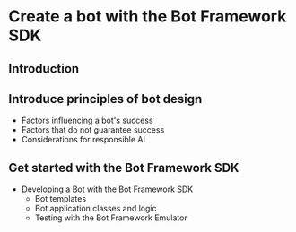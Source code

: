 # Create a bot with the Bot Framework SDK
## Introduction
## Introduce principles of bot design
  - Factors influencing a bot's success
  - Factors that do not guarantee success
  - Considerations for responsible AI
## Get started with the Bot Framework SDK
  - Developing a Bot with the Bot Framework SDK
    - Bot templates
    - Bot application classes and logic
    - Testing with the Bot Framework Emulator